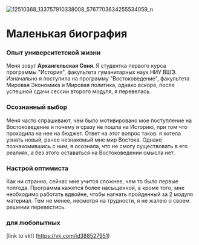 ![12510368_133757910338008_5767703634255534059_n](https://user-images.githubusercontent.com/35595836/35407240-57e54ce6-021c-11e8-8eae-128cb0abe183.jpg)
# Маленькая биография 
### Опыт университетской жизни
Меня зовут **Архангельская Соня**. Я студентка первого курса программы "История", факультета гуманитарных наук НИУ ВШЭ. 
Изначально я поступила на программу "Востоковедение", факультета Мировая Экономика и Мировая политика, однако вскоре, после успешной сдачи сессии второго модуля, я перевелась. 
### Осознанный выбор
Меня часто спрашивают, чем было мотивировано мое поступление на Востоковедение и почему я сразу не пошла на Историю, при том что проходила на нее на бюджет. Ответ на этот вопрос таков: я хотела узнать новый, ранее незнакомый мне мир Востока. Однако познакомившись с ним, я осознала, что не смогу существовать в его реалиях, а без этого оставаться на Востоковедении смысла нет. 
### Настрой оптимиста 
Как ни странно, сейчас мне учится сложнее, чем то было первые полгода. Программа кажется более насыщенной, а кроме того, мне необходимо работать вдвойне, чтобы нагнать пройденный за 2 модуля материал. 
Тем не менее, несмотря на трудности, я не жалею о своем решении перевестись.
### для любопытных 
 [link to vk!] (https://vk.com/id388527951)
